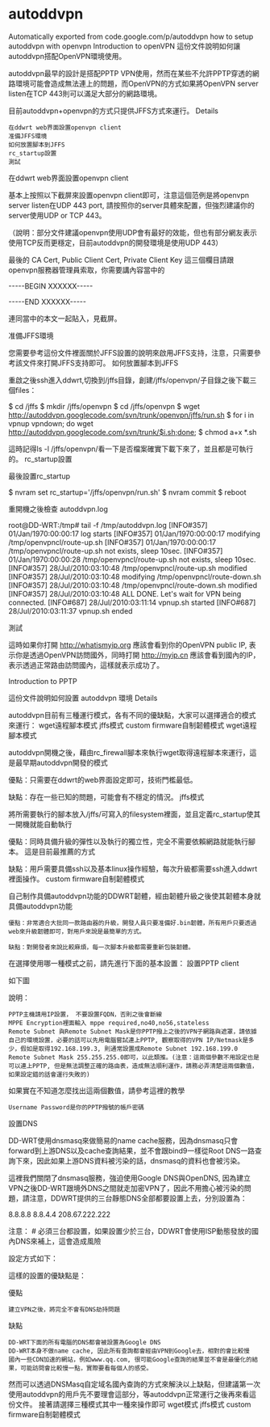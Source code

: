 # autoddvpn
Automatically exported from code.google.com/p/autoddvpn
 how to setup autoddvpn with openvpn
Introduction to openVPN
這份文件說明如何讓autoddvpn搭配OpenVPN環境使用。

autoddvpn最早的設計是搭配PPTP VPN使用，然而在某些不允許PPTP穿透的網路環境可能會造成無法連上的問題，而OpenVPN的方式如果將OpenVPN server listen在TCP 443則可以滿足大部分的網路環境。

目前autoddvpn+openvpn的方式只提供JFFS方式來運行。
Details

    在ddwrt web界面設置openvpn client
    准備JFFS環境
    如何放置腳本到JFFS
    rc_startup設置
    測試

在ddwrt web界面設置openvpn client

基本上按照以下截屏來設置openvpn client即可，注意這個范例是將openvpn server listen在UDP 443 port, 請按照你的server具體來配置，但強烈建議你的server使用UDP or TCP 443。

（說明：部分文件建議openvpn使用UDP會有最好的效能，但也有部分網友表示使用TCP反而更穩定，目前autoddvpn的開發環境是使用UDP 443）

最後的 CA Cert, Public Client Cert, Private Client Key 這三個欄目請跟openvpn服務器管理員索取，你需要講內容當中的

-----BEGIN XXXXXX-----

-----END XXXXXX-----

連同當中的本文一起貼入，見截屏。

准備JFFS環境

您需要參考這份文件裡面關於JFFS設置的說明來啟用JFFS支持，注意，只需要參考該文件來打開JFFS支持即可。
如何放置腳本到JFFS

重啟之後ssh進入ddwrt,切換到/jffs目錄，創建/jffs/openvpn/子目錄之後下載三個files：

$ cd /jffs
$ mkdir /jffs/openvpn
$ cd /jffs/openvpn
$ wget http://autoddvpn.googlecode.com/svn/trunk/openvpn/jffs/run.sh
$ for i in vpnup vpndown; do wget http://autoddvpn.googlecode.com/svn/trunk/$i.sh;done;
$ chmod a+x *.sh

這時記得ls -l /jffs/openvpn/看一下是否檔案確實下載下來了，並且都是可執行的。
rc_startup設置

最後設置rc_startup

$ nvram set rc_startup='/jffs/openvpn/run.sh'
$ nvram commit
$ reboot

重開機之後檢查 autoddvpn.log

root@DD-WRT:/tmp# tail -f /tmp/autoddvpn.log 
[INFO#357] 01/Jan/1970:00:00:17 log starts
[INFO#357] 01/Jan/1970:00:00:17 modifying /tmp/openvpncl/route-up.sh
[INFO#357] 01/Jan/1970:00:00:17 /tmp/openvpncl/route-up.sh not exists, sleep 10sec.
[INFO#357] 01/Jan/1970:00:00:28 /tmp/openvpncl/route-up.sh not exists, sleep 10sec.
[INFO#357] 28/Jul/2010:03:10:48 /tmp/openvpncl/route-up.sh modified
[INFO#357] 28/Jul/2010:03:10:48 modifying /tmp/openvpncl/route-down.sh
[INFO#357] 28/Jul/2010:03:10:48 /tmp/openvpncl/route-down.sh modified
[INFO#357] 28/Jul/2010:03:10:48 ALL DONE. Let's wait for VPN being connected.
[INFO#687] 28/Jul/2010:03:11:14 vpnup.sh started
[INFO#687] 28/Jul/2010:03:11:37 vpnup.sh ended

測試

這時如果你打開 http://whatismyip.org 應該會看到你的OpenVPN public IP, 表示你是透過OpenVPN訪問國外，同時打開 http://myip.cn 應該會看到國內的IP， 表示透過正常路由訪問國內，這樣就表示成功了。 



Introduction to PPTP

這份文件說明如何設置 autoddvpn 環境
Details

autoddvpn目前有三種運行模式，各有不同的優缺點，大家可以選擇適合的模式來運行：
wget遠程腳本模式
jffs模式
custom firmware自制韌體模式
wget遠程腳本模式

autoddvpn開機之後，藉由rc_firewall腳本來執行wget取得遠程腳本來運行，這是最早期autoddvpn開發的模式

優點：只需要在ddwrt的web界面設定即可，技術門檻最低。

缺點：存在一些已知的問題，可能會有不穩定的情況。
jffs模式

將所需要執行的腳本放入/jffs/可寫入的filesystem裡面，並且定義rc_startup使其一開機就能自動執行

優點：同時具備升級的彈性以及執行的獨立性，完全不需要依賴網路就能執行腳本。 這是目前最推薦的方式

缺點：用戶需要具備ssh以及基本linux操作經驗，每次升級都需要ssh進入ddwrt裡面操作。
custom firmware自制韌體模式

自己制作具備autoddvpn功能的DDWRT韌體，經由韌體升級之後使其韌體本身就具備autoddvpn功能

    優點：非常適合大批同一款路由器的升級，開發人員只要准備好.bin韌體，所有用戶只要透過web來升級韌體即可，對用戶來說是最簡單的方式。 

    缺點：對開發者來說比較麻煩，每一次腳本升級都需要重新包裝韌體。 

在選擇使用哪一種模式之前，請先進行下面的基本設置：
設置PPTP client

如下圖

說明：

    PPTP主機請用IP設置， 不要設置FQDN，否則之後會斷線
    MPPE Encryption裡面輸入 mppe required,no40,no56,stateless
    Remote Subnet 與Remote Subnet Mask是你PPTP撥上之後的VPN子網路與遮罩，請依據自己的環境設置，必要的話可以先用電腦嘗試連上PPTP, 觀察取得的VPN IP/Netmask是多少，假如是取得192.168.199.3, 則通常設置成Remote Subnet 192.168.199.0 Remote Subnet Mask 255.255.255.0即可，以此類推。(注意：這兩個參數不用設定也是可以連上PPTP, 但是無法調整正確的路由表，造成無法順利運作，請務必弄清楚這兩個數值，如果設定錯的話會運行失敗的) 

如果實在不知道怎麼找出這兩個數值，請參考這裡的教學

    Username Password是你的PPTP撥號的帳戶密碼 

設置DNS

DD-WRT使用dnsmasq來做簡易的name cache服務，因為dnsmasq只會forward到上游DNS以及cache查詢結果，並不會跟bind9一樣從Root DNS一路查詢下來，因此如果上游DNS資料被污染的話，dnsmasq的資料也會被污染。

這裡我們關閉了dnsmasq服務，強迫使用Google DNS與OpenDNS, 因為建立VPN之後DD-WRT跟境外DNS之間就走加密VPN了，因此不用擔心被污染的問題，請注意，DDWRT提供的三台靜態DNS全部都要設置上去，分別設置為：

8.8.8.8
8.8.4.4
208.67.222.222

注意： # 必須三台都設置，如果設置少於三台，DDWRT會使用ISP動態發放的國內DNS來補上，這會造成風險

設定方式如下：

這樣的設置的優缺點是：

優點

    建立VPN之後，將完全不會有DNS劫持問題 

缺點

    DD-WRT下面的所有電腦的DNS都會被設置為Google DNS
    DD-WRT本身不做name cache, 因此所有查詢都會經由VPN到Google去，相對的會比較慢
    國內一些CDN加速的網站，例如www.qq.com, 很可能Google查詢的結果並不會是最優化的結果，可能訪問會比較慢一點，實際要看每個人的感受。 

然而可以透過DNSMasq自定域名國內查詢的方式來解決以上缺點，但建議第一次使用autoddvpn的用戶先不要理會這部分，等autoddvpn正常運行之後再來看這份文件。
接著請選擇三種模式其中一種來操作即可
wget模式
jffs模式
custom firmware自制韌體模式
